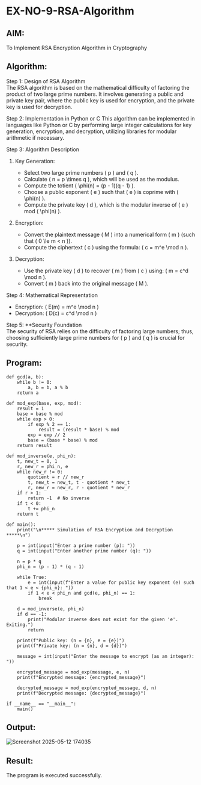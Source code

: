 # EX-NO-9-RSA-Algorithm

## AIM:
To Implement RSA Encryption Algorithm in Cryptography

## Algorithm:


Step 1: Design of RSA Algorithm  
The RSA algorithm is based on the mathematical difficulty of factoring the product of two large prime numbers. It involves generating a public and private key pair, where the public key is used for encryption, and the private key is used for decryption.

Step 2: Implementation in Python or C 
This algorithm can be implemented in languages like Python or C by performing large integer calculations for key generation, encryption, and decryption, utilizing libraries for modular arithmetic if necessary.

Step 3: Algorithm Description  
1. Key Generation:
   - Select two large prime numbers \( p \) and \( q \).
   - Calculate \( n = p \times q \), which will be used as the modulus.
   - Compute the totient \( \phi(n) = (p - 1)(q - 1) \).
   - Choose a public exponent \( e \) such that \( e \) is coprime with \( \phi(n) \).
   - Compute the private key \( d \), which is the modular inverse of \( e \) mod \( \phi(n) \).

2. Encryption:
   - Convert the plaintext message \( M \) into a numerical form \( m \) (such that \( 0 \le m < n \)).
   - Compute the ciphertext \( c \) using the formula: \( c = m^e \mod n \).

3. Decryption:
   - Use the private key \( d \) to recover \( m \) from \( c \) using: \( m = c^d \mod n \).
   - Convert \( m \) back into the original message \( M \).

Step 4: Mathematical Representation  
- Encryption: \( E(m) = m^e \mod n \)
- Decryption: \( D(c) = c^d \mod n \)

Step 5: **Security Foundation  
The security of RSA relies on the difficulty of factoring large numbers; thus, choosing sufficiently large prime numbers for \( p \) and \( q \) is crucial for security.

## Program:
```
def gcd(a, b):
    while b != 0:
        a, b = b, a % b
    return a

def mod_exp(base, exp, mod):
    result = 1
    base = base % mod
    while exp > 0:
        if exp % 2 == 1:
            result = (result * base) % mod
        exp = exp // 2
        base = (base * base) % mod
    return result

def mod_inverse(e, phi_n):
    t, new_t = 0, 1
    r, new_r = phi_n, e
    while new_r != 0:
        quotient = r // new_r
        t, new_t = new_t, t - quotient * new_t
        r, new_r = new_r, r - quotient * new_r
    if r > 1:
        return -1  # No inverse
    if t < 0:
        t += phi_n
    return t

def main():
    print("\n***** Simulation of RSA Encryption and Decryption *****\n")

    p = int(input("Enter a prime number (p): "))
    q = int(input("Enter another prime number (q): "))

    n = p * q
    phi_n = (p - 1) * (q - 1)

    while True:
        e = int(input(f"Enter a value for public key exponent (e) such that 1 < e < {phi_n}: "))
        if 1 < e < phi_n and gcd(e, phi_n) == 1:
            break

    d = mod_inverse(e, phi_n)
    if d == -1:
        print("Modular inverse does not exist for the given 'e'. Exiting.")
        return

    print(f"Public key: (n = {n}, e = {e})")
    print(f"Private key: (n = {n}, d = {d})")

    message = int(input("Enter the message to encrypt (as an integer): "))

    encrypted_message = mod_exp(message, e, n)
    print(f"Encrypted message: {encrypted_message}")

    decrypted_message = mod_exp(encrypted_message, d, n)
    print(f"Decrypted message: {decrypted_message}")

if __name__ == "__main__":
    main()
```



## Output:

![Screenshot 2025-05-12 174035](https://github.com/user-attachments/assets/26a8a48c-ea51-4cfe-a4b8-745720b78695)


## Result:
 The program is executed successfully.
